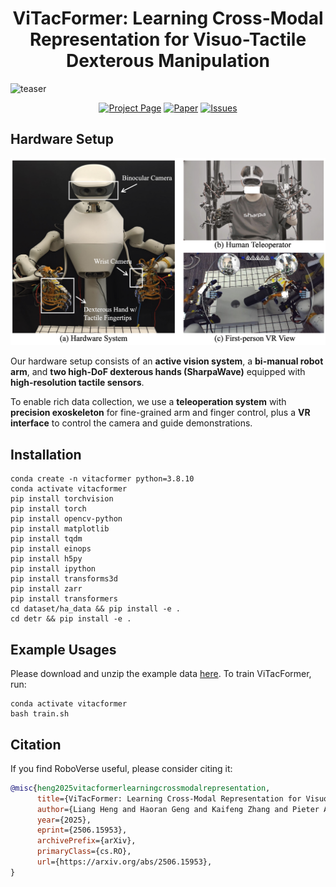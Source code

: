 
<p align="center">
  <h1 align="center">ViTacFormer: Learning Cross-Modal Representation for Visuo-Tactile Dexterous Manipulation</h1>
</p>

![teaser](assets/teaser.jpg)


<p align="center">
  <a href="https://roboverseorg.github.io/ViTacFormerPage/"><img src="https://img.shields.io/badge/project-page-brightgreen" alt="Project Page"></a>
  <a href="https://arxiv.org/abs/2506.15953"><img src="https://img.shields.io/badge/paper-arxiv-red" alt="Paper"></a>
  <a href="https://github.com/RoboVerseOrg/ViTacFormer/issues"><img src="https://img.shields.io/github/issues/RoboVerseOrg/ViTacFormer?color=yellow" alt="Issues"></a>
</p>

## Hardware Setup

![hardware](assets/hardware.jpg)

Our hardware setup consists of an **active vision system**, a **bi-manual robot arm**, and **two high-DoF dexterous hands (SharpaWave)** equipped with **high-resolution tactile sensors**.

To enable rich data collection, we use a **teleoperation system** with **precision exoskeleton**  for fine-grained arm and finger control, plus a **VR interface** to control the camera and guide demonstrations.

## Installation

    conda create -n vitacformer python=3.8.10
    conda activate vitacformer
    pip install torchvision
    pip install torch
    pip install opencv-python
    pip install matplotlib
    pip install tqdm
    pip install einops
    pip install h5py
    pip install ipython
    pip install transforms3d
    pip install zarr
    pip install transformers
    cd dataset/ha_data && pip install -e .
    cd detr && pip install -e .

## Example Usages

Please download and unzip the example data [here](https://drive.google.com/file/d/1GzQSymfzw2YDY0VtCyutV5LnmFRbu0nm/view?usp=sharing). To train ViTacFormer, run:

    conda activate vitacformer
    bash train.sh

## Citation
If you find RoboVerse useful, please consider citing it:
```bibtex
@misc{heng2025vitacformerlearningcrossmodalrepresentation,
      title={ViTacFormer: Learning Cross-Modal Representation for Visuo-Tactile Dexterous Manipulation}, 
      author={Liang Heng and Haoran Geng and Kaifeng Zhang and Pieter Abbeel and Jitendra Malik},
      year={2025},
      eprint={2506.15953},
      archivePrefix={arXiv},
      primaryClass={cs.RO},
      url={https://arxiv.org/abs/2506.15953}, 
}
```
